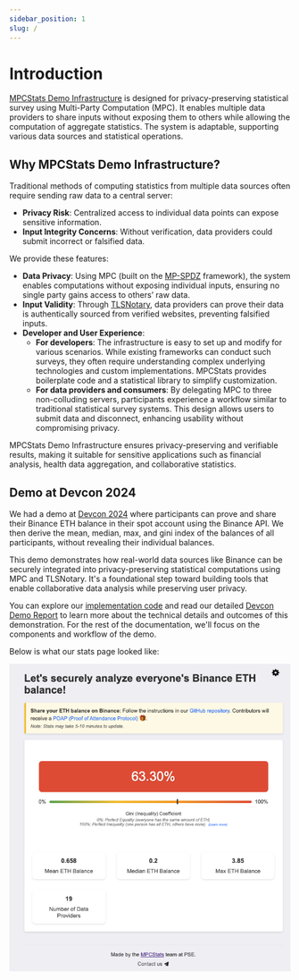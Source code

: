 ```yaml
---
sidebar_position: 1
slug: /
---
```


# Introduction

[MPCStats Demo Infrastructure](https://github.com/zkStats/mpc-demo-infra/) is designed for privacy-preserving statistical survey using Multi-Party Computation (MPC). It enables multiple data providers to share inputs without exposing them to others while allowing the computation of aggregate statistics. The system is adaptable, supporting various data sources and statistical operations.

## Why MPCStats Demo Infrastructure?

Traditional methods of computing statistics from multiple data sources often require sending raw data to a central server:
- **Privacy Risk**: Centralized access to individual data points can expose sensitive information.
- **Input Integrity Concerns**: Without verification, data providers could submit incorrect or falsified data.

We provide these features:
- **Data Privacy**: Using MPC (built on the [MP-SPDZ](https://github.com/data61/MP-SPDZ/) framework), the system enables computations without exposing individual inputs, ensuring no single party gains access to others’ raw data.
- **Input Validity**: Through [TLSNotary](https://tlsnotary.org/), data providers can prove their data is authentically sourced from verified websites, preventing falsified inputs.
- **Developer and User Experience**:
  - **For developers**: The infrastructure is easy to set up and modify for various scenarios. While existing frameworks can conduct such surveys, they often require understanding complex underlying technologies and custom implementations. MPCStats provides boilerplate code and a statistical library to simplify customization.
  - **For data providers and consumers**: By delegating MPC to three non-colluding servers, participants experience a workflow similar to traditional statistical survey systems. This design allows users to submit data and disconnect, enhancing usability without compromising privacy.

MPCStats Demo Infrastructure ensures privacy-preserving and verifiable results, making it suitable for sensitive applications such as financial analysis, health data aggregation, and collaborative statistics.

## Demo at Devcon 2024

We had a demo at [Devcon 2024](https://www.youtube.com/watch?v=wCp7Zsjou7w) where participants can prove and share their Binance ETH balance in their spot account using the Binance API. We then derive the mean, median, max, and gini index of the balances of all participants, without revealing their individual balances.

This demo demonstrates how real-world data sources like Binance can be securely integrated into privacy-preserving statistical computations using MPC and TLSNotary. It's a foundational step toward building tools that enable collaborative data analysis while preserving user privacy.

You can explore our [implementation code](https://github.com/MPCStats/mpc-demo-infra) and read our detailed [Devcon Demo Report](https://pse-team.notion.site/MPCStats-Devcon-Demo-Report-3055bb69afd24d60bf8ee8d4fa5f774c) to learn more about the technical details and outcomes of this demonstration. For the rest of the documentation, we'll focus on the components and workflow of the demo.

Below is what our stats page looked like:

![Devcon demo interface](./devcon-demo.png)

<!--
MPCStats Demo Infrastructure is the demo built by the [MPCStats](https://pse.dev/en/projects/mpc-stats) team for [Devcon 7](https://www.youtube.com/watch?v=wCp7Zsjou7w). Data providers can share their data privately, and data consumers can learn statistical results from all shared data.

![graph: data providers -> data consumers]


provides a boilerplate to perform statistical analysis on data shared by data providers, without data providers revealing their data. Developers can use this boilerplate to build their own privacy-preserving applications by modifying existing components or extending functionality. We support use cases with this pattern:

1. Data providers generate a proof for their data from some website using [TLSNotary](https://tlsnotary.org/), which does not reveal their data.
2. Arbitrary computation can be performed on all data providers' masked data using MPC: we're using [MP-SPDZ](https://github.com/data61/MP-SPDZ/) as our underlying MPC framework.

Data consumers can be convinced the statistical results are correct without revealing their data.

![client-interface](./client-interface.png)

TODO: should be two examples: simple and binance

The current implementation demonstrates our [demo at Devcon 7](https://pse-team.notion.site/MPCStats-Devcon-Demo-Report-3055bb69afd24d60bf8ee8d4fa5f774c) where participants collaboratively compute the statistical results from their ETH balance on Binance. This docs explain how everything works, how to modify the boilerplate, and how to deploy the infrastructure. See our talk [here](https://www.youtube.com/watch?v=wCp7Zsjou7w).

-->
